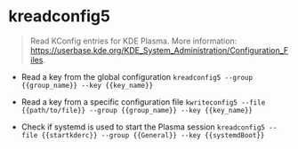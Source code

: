 # kreadconfig5
> Read KConfig entries for KDE Plasma.
> More information: <https://userbase.kde.org/KDE_System_Administration/Configuration_Files>.

- Read a key from the global configuration
`kreadconfig5 --group {{group_name}} --key {{key_name}}`

- Read a key from a specific configuration file
`kwriteconfig5 --file {{path/to/file}} --group {{group_name}} --key {{key_name}}`

- Check if systemd is used to start the Plasma session
`kreadconfig5 --file {{startkderc}} --group {{General}} --key {{systemdBoot}}`
